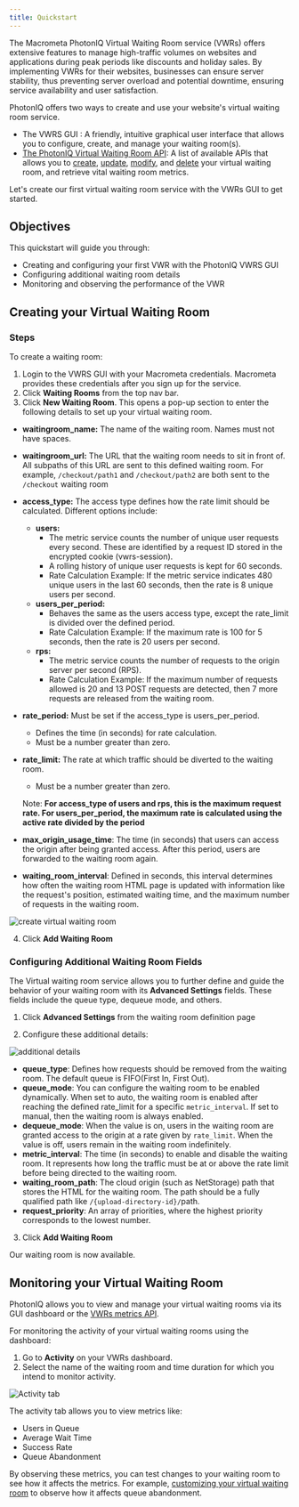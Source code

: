 ```yaml
---
title: Quickstart
---
```


The Macrometa PhotonIQ Virtual Waiting Room service (VWRs) offers extensive features to manage high-traffic volumes on websites and applications during peak periods like discounts and holiday sales. By implementing VWRs for their websites, businesses can ensure server stability, thus preventing server overload and potential downtime, ensuring service availability and user satisfaction. 

PhotonIQ offers two ways to create and use your website's virtual waiting room service.

- The VWRS GUI : A friendly, intuitive graphical user interface that allows you to configure, create, and manage your waiting room(s).
- [The PhotonIQ Virtual Waiting Room API](https://www.macrometa.com/docs/apiVwrs#/): A list of available APIs that allows you to [create](https://www.macrometa.com/docs/apiVwrs#/operations/createWaitingRoom), [update](https://www.macrometa.com/docs/apiVwrs#/operations/updateWaitingRoom), [modify](https://www.macrometa.com/docs/apiVwrs#/operations/patchWaitingRoom), and [delete](https://www.macrometa.com/docs/apiVwrs#/operations/deleteWaitingRoom) your virtual waiting room, and retrieve vital waiting room metrics.

Let's create our first virtual waiting room service with the VWRs GUI to get started.

## Objectives

This quickstart will guide you through:

- Creating and configuring your first VWR with the PhotonIQ VWRS GUI
- Configuring additional waiting room details
- Monitoring and observing the performance of the VWR

## Creating your Virtual Waiting Room

### Steps

To create a waiting room:

1. Login to the VWRS GUI with your Macrometa credentials. Macrometa provides these credentials after you sign up for the service. 
1. Click **Waiting Rooms** from the top nav bar.
1. Click **New Waiting Room**. This opens a pop-up section to enter the following details to set up your virtual waiting room.

- **waitingroom_name:** The name of the waiting room. Names must not have spaces. 
- **waitingroom_url:** The URL that the waiting room needs to sit in front of. All subpaths of this URL are sent to this defined waiting room. For example, `/checkout/path1` and `/checkout/path2` are both sent to the `/checkout` waiting room
- **access_type:** The access type defines how the rate limit should be calculated. Different options include:
    - **users:** 
        - The metric service counts the number of unique user requests every second. These are identified by a request ID stored in the encrypted cookie (vwrs-session).
        - A rolling history of unique user requests is kept for 60 seconds.
        - Rate Calculation Example: If the metric service indicates 480 unique users in the last 60 seconds, then the rate is 8 unique users per second.
    - **users_per_period:**
        - Behaves the same as the users access type, except the rate_limit is divided over the defined period.
        - Rate Calculation Example: If the maximum rate is 100 for 5 seconds, then the rate is 20 users per second.
    - **rps:**
        - The metric service counts the number of requests to the origin server per second (RPS).
        - Rate Calculation Example: If the maximum number of requests allowed is 20 and 13 POST requests are detected, then 7 more requests are released from the waiting room.
- **rate_period:** Must be set if the access_type is users_per_period.
    - Defines the time (in seconds) for rate calculation.
    - Must be a number greater than zero.
- **rate_limit:** The rate at which traffic should be diverted to the waiting room.
    - Must be a number greater than zero.
    
    Note: **For access_type of users and rps, this is the maximum request rate. For users_per_period, the maximum rate is calculated using the active rate divided by the period**

- **max_origin_usage_time**: The time (in seconds) that users can access the origin after being granted access. After this period, users are forwarded to the waiting room again.
- **waiting_room_interval**: Defined in seconds, this interval determines how often the waiting room HTML page is updated with information like the request's position, estimated waiting time, and the maximum number of requests in the waiting room.


![create virtual waiting room](/img/photoniq/vwr/create-vwr.png)

4. Click **Add Waiting Room**

### Configuring Additional Waiting Room Fields

The Virtual waiting room service allows you to further define and guide the behavior of your waiting room with its **Advanced Settings** fields. These fields include the queue type, dequeue mode, and others.

1. Click **Advanced Settings** from the waiting room definition page

2. Configure these additional details:

![additional details](/img/photoniq/vwr/advanced-settings.png)

- **queue_type**: Defines how requests should be removed from the waiting room. The default queue is FIFO(First In, First Out).
- **queue_mode**: You can configure the waiting room to be enabled dynamically. When set to auto, the waiting room is enabled after reaching the defined rate_limit for a specific `metric_interval`. If set to manual, then the waiting room is always enabled.
- **dequeue_mode**: When the value is on, users in the waiting room are granted access to the origin at a rate given by `rate_limit`. When the value is off, users remain in the waiting room indefinitely.
- **metric_interval**: The time (in seconds) to enable and disable the waiting room. It represents how long the traffic must be at or above the rate limit before being directed to the waiting room.
- **waiting_room_path**: The cloud origin (such as NetStorage) path that stores the HTML for the waiting room. The path should be a fully qualified path like `/{upload-directory-id}/`path.
- **request_priority**: An array of priorities, where the highest priority corresponds to the lowest number.

3. Click **Add Waiting Room**

Our waiting room is now available. 


## Monitoring your Virtual Waiting Room

PhotonIQ allows you to view and manage your virtual waiting rooms via its GUI dashboard or the [VWRs metrics API](https://www.macrometa.com/docs/apiVwrs#/operations/getMetrics). 

For monitoring the activity of your virtual waiting rooms using the dashboard:

1. Go to **Activity** on your VWRs dashboard.
1. Select the name of the waiting room and time duration for which you intend to monitor activity. 

![Activity tab](/img/photoniq/vwr/vwrs-activity-tab.png)

The activity tab allows you to view metrics like:

- Users in Queue
- Average Wait Time
- Success Rate
- Queue Abandonment 
 
By observing these metrics, you can test changes to your waiting room to see how it affects the metrics. For example, [customizing your virtual waiting room](../04-explore-waiting-room/customize-waitroom.md) to observe how it affects queue abandonment. 
